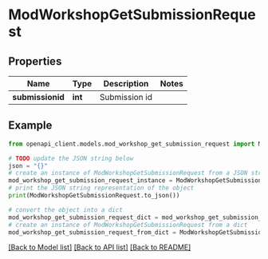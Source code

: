 # ModWorkshopGetSubmissionRequest


## Properties

Name | Type | Description | Notes
------------ | ------------- | ------------- | -------------
**submissionid** | **int** | Submission id | 

## Example

```python
from openapi_client.models.mod_workshop_get_submission_request import ModWorkshopGetSubmissionRequest

# TODO update the JSON string below
json = "{}"
# create an instance of ModWorkshopGetSubmissionRequest from a JSON string
mod_workshop_get_submission_request_instance = ModWorkshopGetSubmissionRequest.from_json(json)
# print the JSON string representation of the object
print(ModWorkshopGetSubmissionRequest.to_json())

# convert the object into a dict
mod_workshop_get_submission_request_dict = mod_workshop_get_submission_request_instance.to_dict()
# create an instance of ModWorkshopGetSubmissionRequest from a dict
mod_workshop_get_submission_request_from_dict = ModWorkshopGetSubmissionRequest.from_dict(mod_workshop_get_submission_request_dict)
```
[[Back to Model list]](../README.md#documentation-for-models) [[Back to API list]](../README.md#documentation-for-api-endpoints) [[Back to README]](../README.md)


